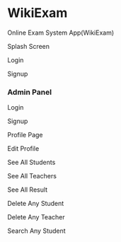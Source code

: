 # WikiExam
Online Exam System App(WikiExam)

Splash Screen

Login

Signup

### Admin Panel

Login

Signup

Profile Page

Edit Profile

See All Students

See All Teachers

See All Result

Delete Any Student

Delete Any Teacher

Search Any Student
